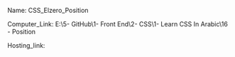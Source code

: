 
Name: CSS_Elzero_Position

Computer_Link: E:\5- GitHub\1- Front End\2- CSS\1- Learn CSS In Arabic\16 - Position

Hosting_link:

